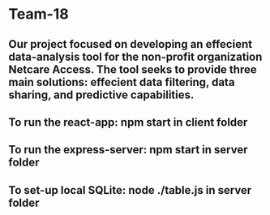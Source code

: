 # Team-18

## Our project focused on developing an effecient data-analysis tool for the non-profit organization Netcare Access. The tool seeks to provide three main solutions: effecient data filtering, data sharing, and predictive capabilities. 

## To run the react-app: npm start in client folder

## To run the express-server: npm start in server folder

## To set-up local SQLite: node ./table.js in server folder 
